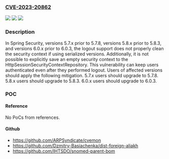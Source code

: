 ### [CVE-2023-20862](https://cve.mitre.org/cgi-bin/cvename.cgi?name=CVE-2023-20862)
![](https://img.shields.io/static/v1?label=Product&message=Spring%20Security&color=blue)
![](https://img.shields.io/static/v1?label=Version&message=Spring%20Security%2C%20versions%205.7.x%20prior%20to%205.7.8%2C%20versions%205.8.x%20prior%20to%205.8.3%2C%20and%20versions%206.0.x%20prior%20to%206.0.3%20&color=brightgreen)
![](https://img.shields.io/static/v1?label=Vulnerability&message=Empty%20SecurityContext%20Is%20Not%20Properly%20Saved%20Upon%20Logout&color=brightgreen)

### Description

In Spring Security, versions 5.7.x prior to 5.7.8, versions 5.8.x prior to 5.8.3, and versions 6.0.x prior to 6.0.3, the logout support does not properly clean the security context if using serialized versions. Additionally, it is not possible to explicitly save an empty security context to the HttpSessionSecurityContextRepository. This vulnerability can keep users authenticated even after they performed logout. Users of affected versions should apply the following mitigation. 5.7.x users should upgrade to 5.7.8. 5.8.x users should upgrade to 5.8.3. 6.0.x users should upgrade to 6.0.3.

### POC

#### Reference
No PoCs from references.

#### Github
- https://github.com/ARPSyndicate/cvemon
- https://github.com/Dzmitry-Basiachenka/dist-foreign-aliakh
- https://github.com/IHTSDO/snomed-parent-bom

